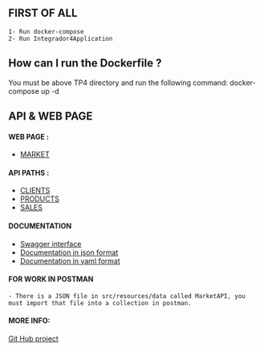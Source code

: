 ## FIRST OF ALL
    1- Run docker-compose
    2- Run Integrador4Application

## How can I run the Dockerfile ?
You must be above TP4 directory and run the following command: docker-compose up -d 


## API & WEB PAGE
#### WEB PAGE : 
- [MARKET](http://localhost:8080/market)

#### API PATHS :
- [CLIENTS](http://localhost:8080/market/clients)
- [PRODUCTS](http://localhost:8080/market/products)
- [SALES](http://localhost:8080/market/sales)

#### DOCUMENTATION 
- [Swagger interface]( http://localhost:8080/market/swagger-ui.html )
- [Documentation in json format]( http://localhost:8080/market/v3/api-docs )
- [Documentation in yaml format]( http://localhost:8080/market/v3/api-docs.yaml )

#### FOR WORK IN POSTMAN 
    - There is a JSON file in src/resources/data called MarketAPI, you must import that file into a collection in postman.

#### MORE INFO: 
[Git Hub project](https://github.com/GastonS14/architecture2021)